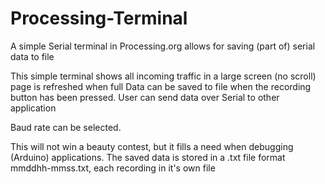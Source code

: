 # Processing-Terminal
A simple Serial terminal in Processing.org allows for saving (part of) serial data to file

This simple terminal shows all incoming traffic in a large screen (no scroll) page is refreshed when full
Data can be saved to file when the recording button has been pressed.
User can send data over Serial to other application

Baud rate can be selected.

This will not win a beauty contest, but it fills a need when debugging (Arduino) applications.
The saved data is stored in a .txt file format mmddhh-mmss.txt, each recording in it's own file
